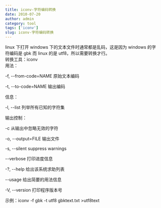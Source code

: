 ```yaml
---
title: iconv-字符编码转换
date: 2010-07-20
author: admin
category: tool
tags: ['iconv']
slug: iconv-字符编码转换
---
```


linux 下打开 windows 下的文本文件时通常都是乱码，这是因为 windows 的字符编码是 gbk 而 linux 的是 utf8，所以需要转换才行。  
转换工具：iconv  
用法：

-f, --from-code=NAME 原始文本编码

-t, --to-code=NAME 输出编码

信息：

-l, --list 列举所有已知的字符集

输出控制：

-c 从输出中忽略无效的字符

-o, --output=FILE 输出文件

-s, --silent suppress warnings

--verbose 打印进度信息

-?, --help 给出该系统求助列表

--usage 给出简要的用法信息

-V, --version 打印程序版本号

示例：iconv -f gbk -t utf8 gbktext.txt \>utf8text
